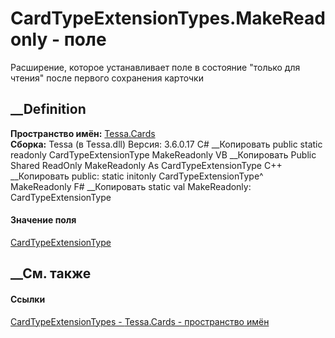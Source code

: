 # CardTypeExtensionTypes.MakeReadonly - поле
Расширение, которое устанавливает поле в состояние "только для чтения" после
первого сохранения карточки
## __Definition
 **Пространство имён:** [Tessa.Cards](N_Tessa_Cards.htm)  
 **Сборка:** Tessa (в Tessa.dll) Версия: 3.6.0.17
C# __Копировать
     public static readonly CardTypeExtensionType MakeReadonly
VB __Копировать
     Public Shared ReadOnly MakeReadonly As CardTypeExtensionType
C++ __Копировать
     public:
    static initonly CardTypeExtensionType^ MakeReadonly
F# __Копировать
     static val MakeReadonly: CardTypeExtensionType
#### Значение поля
[CardTypeExtensionType](T_Tessa_Cards_CardTypeExtensionType.htm)
##  __См. также
#### Ссылки
[CardTypeExtensionTypes - ](T_Tessa_Cards_CardTypeExtensionTypes.htm)
[Tessa.Cards - пространство имён](N_Tessa_Cards.htm)
